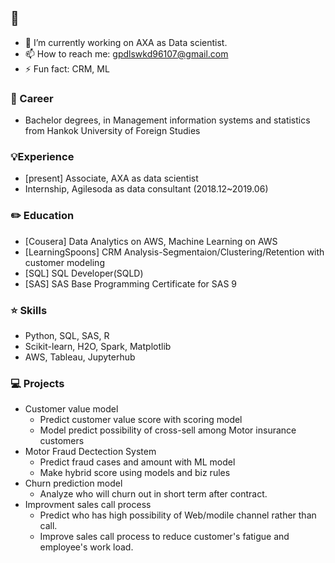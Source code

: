 ## 👋


<!--
**LOOKatKimhyein/LOOKatKimhyein** is a ✨ _special_ ✨ repository because its `README.md` (this file) appears on your GitHub profile.

Here are some ideas to get you started:

- 🔭 I’m currently working on 
- 🌱 I’m currently learning 
- 👯 I’m looking to collaborate on ...
- 🤔 I’m looking for help with ...
- 💬 Ask me about ...
- 📫 How to reach me: ...
- 😄 Pronouns: ...
- ⚡ Fun fact: ...
# Project Title

One Paragraph of project description goes here


## Built With

* [Dropwizard](http://www.dropwizard.io/1.0.2/docs/) - The web framework used
* [Maven](https://maven.apache.org/) - Dependency Management
* [ROME](https://rometools.github.io/rome/) - Used to generate RSS Feeds

## Contributing

Please read [CONTRIBUTING.md](https://gist.github.com/PurpleBooth/b24679402957c63ec426) for details on our code of conduct, and the process for submitting pull requests to us.

## Versioning

We use [SemVer](http://semver.org/) for versioning. For the versions available, see the [tags on this repository](https://github.com/your/project/tags). 


```
Give examples
```
-->
- 🔭 I’m currently working on AXA as Data scientist.
- 📫 How to reach me: gpdlswkd96107@gmail.com
- ⚡ Fun fact: CRM, ML


### :blue_book:  Career

- Bachelor degrees, in Management information systems and statistics from Hankok University of Foreign Studies

### :bulb:Experience
- [present] Associate, AXA as data scientist
- Internship, Agilesoda as data consultant
(2018.12~2019.06)


### :pencil2: Education

- [Cousera] Data Analytics on AWS, Machine Learning on AWS
- [LearningSpoons] CRM Analysis-Segmentaion/Clustering/Retention with customer modeling
- [SQL] SQL Developer(SQLD)
- [SAS] SAS Base Programming Certificate for SAS 9


###  :star: Skills
- Python, SQL, SAS, R
- Scikit-learn, H2O, Spark, Matplotlib
- AWS, Tableau, Jupyterhub

### :computer: Projects
- Customer value model
  * Predict customer value score with scoring model
  * Model predict possibility of cross-sell among Motor insurance customers
- Motor Fraud Dectection System
  * Predict fraud cases and amount with ML model
  * Make hybrid score using models and biz rules
- Churn prediction model
  * Analyze who will churn out in short term after contract.
- Improvment sales call process
  * Predict who has high possibility of Web/modile channel rather than call.
  * Improve sales call process to reduce customer's fatigue and employee's work load.
  
 

